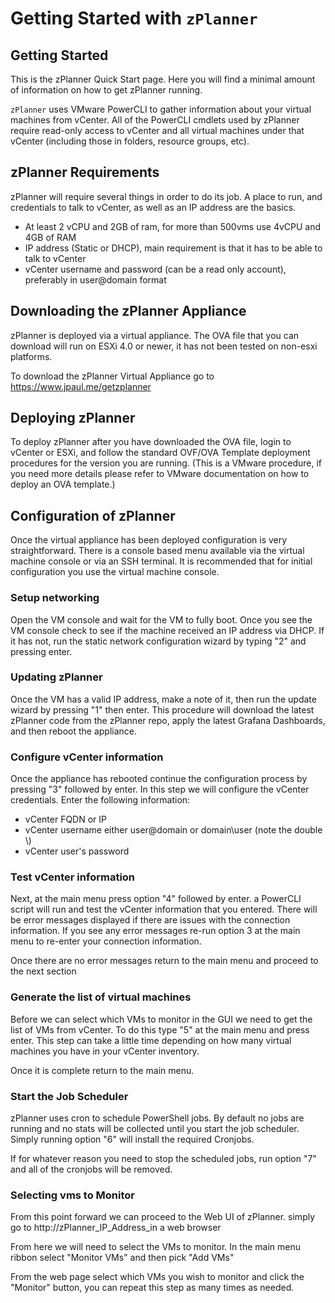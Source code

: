 # Getting Started with `zPlanner`

## Getting Started

This is the zPlanner Quick Start page. Here you will find a minimal amount of information on how to get zPlanner running.

`zPlanner` uses VMware PowerCLI to gather information about your virtual machines from vCenter. All of the PowerCLI cmdlets used by zPlanner require read-only access to vCenter and all virtual machines under that vCenter (including those in folders, resource groups, etc).

## zPlanner Requirements

zPlanner will require several things in order to do its job. A place to run, and credentials to talk to vCenter, as well as an IP address are the basics.

- At least 2 vCPU and 2GB of ram, for more than 500vms use 4vCPU and 4GB of RAM
- IP address (Static or DHCP), main requirement is that it has to be able to talk to vCenter
- vCenter username and password (can be a read only account), preferably in user@domain format

## Downloading the zPlanner Appliance

zPlanner is deployed via a virtual appliance. The OVA file that you can download will run on ESXi 4.0 or newer, it has not been tested on non-esxi platforms.

To download the zPlanner Virtual Appliance go to https://www.jpaul.me/getzplanner

## Deploying zPlanner

To deploy zPlanner after you have downloaded the OVA file, login to vCenter or ESXi, and follow the standard OVF/OVA Template deployment procedures for the version you are running. (This is a VMware procedure, if you need more details please refer to VMware documentation on how to deploy an OVA template.)

## Configuration of zPlanner

Once the virtual appliance has been deployed configuration is very straightforward. There is a console based menu available via the virtual machine console or via an SSH terminal. It is recommended that for initial configuration you use the virtual machine console.

### Setup networking

Open the VM console and wait for the VM to fully boot. Once you see the VM console check to see if the machine received an IP address via DHCP. If it has not, run the static network configuration wizard by typing "2" and pressing enter.

### Updating zPlanner

Once the VM has a valid IP address, make a note of it, then run the update wizard by pressing "1" then enter. This procedure will download the latest zPlanner code from the zPlanner repo, apply the latest Grafana Dashboards, and then reboot the appliance.

### Configure vCenter information

Once the appliance has rebooted continue the configuration process by pressing "3" followed by enter. In this step we will configure the vCenter credentials. Enter the following information:
- vCenter FQDN or IP
- vCenter username either user@domain or domain\\user (note the double \\)
- vCenter user's password

### Test vCenter information

Next, at the main menu press option "4" followed by enter. a PowerCLI script will run and test the vCenter information that you entered. There will be error messages displayed if there are issues with the connection information. If you see any error messages re-run option 3 at the main menu to re-enter your connection information.

Once there are no error messages return to the main menu and proceed to the next section

### Generate the list of virtual machines

Before we can select which VMs to monitor in the GUI we need to get the list of VMs from vCenter. To do this type "5" at the main menu and press enter. This step can take a little time depending on how many virtual machines you have in your vCenter inventory.

Once it is complete return to the main menu.

### Start the Job Scheduler

zPlanner uses cron to schedule PowerShell jobs. By default no jobs are running and no stats will be collected until you start the job scheduler. Simply running option "6" will install the required Cronjobs.

If for whatever reason you need to stop the scheduled jobs, run option "7" and all of the cronjobs will be removed.

### Selecting vms to Monitor

From this point forward we can proceed to the Web UI of zPlanner. simply go to http://zPlanner_IP_Address_in a web browser

From here we will need to select the VMs to monitor. In the main menu ribbon select "Monitor VMs" and then pick "Add VMs"

From the web page select which VMs you wish to monitor and click the "Monitor" button, you can repeat this step as many times as needed.
